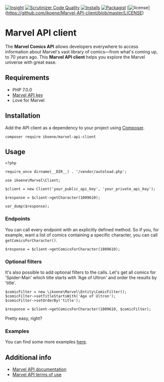 [![Insight](https://img.shields.io/sensiolabs/i/aff00f1f-c4f7-43de-b3c3-b74ecba4f893.svg)](https://insight.sensiolabs.com/projects/aff00f1f-c4f7-43de-b3c3-b74ecba4f893)
[![Scrutinizer Code Quality](https://scrutinizer-ci.com/g/ikoene/Marvel-API-client/badges/quality-score.png?b=master)](https://scrutinizer-ci.com/g/ikoene/Marvel-API-client/?branch=master)
[![Installs](https://img.shields.io/packagist/dt/ikoene/marvel-api-client.svg)](https://packagist.org/packages/ikoene/marvel-api-client)
[![Packagist](https://img.shields.io/packagist/v/ikoene/marvel-api-client.svg)](https://packagist.org/packages/ikoene/marvel-api-client)
[![license](https://img.shields.io/github/license/ikoene/marvel-api-client.svg?maxAge=2592000)]
(https://github.com/ikoene/Marvel-API-client/blob/master/LICENSE)

# Marvel API client

The **Marvel Comics API** allows developers everywhere to access information about Marvel's vast library of comics—from what's coming up, to 70 years ago. This **Marvel API client** helps you explore the Marvel universe with great ease.

## Requirements

* PHP 7.0.0
* [Marvel API key](http://developer.marvel.com/account)
* Love for Marvel

## Installation

Add the API client as a dependency to your project using [Composer](https://getcomposer.org/).

```
composer require ikoene/marvel-api-client
```

## Usage

```
<?php

require_once dirname(__DIR__) . '/vendor/autoload.php';

use ikoene\Marvel\Client;

$client = new Client('your_public_api_key', 'your_private_api_key');

$response = $client->getCharacter(1009610);

var_dump($response);
```

### Endpoints

You can call every endpoint with an explicitly defined method. So if you, for example, want a list of comics containing a specific character, you can call `getComicsForCharacter()`.

```
$response = $client->getComicsForCharacter(1009610);
```

### Optional filters

It's also possible to add optional filters to the calls. Let's get all comics for 'Spider-Man' which title starts with 'Age of Ultron' and order the results by 'title'.

```
$comicFilter = new \ikoene\Marvel\Entity\ComicFilter();
$comicFilter->setTitleStartsWith('Age of Ultron');
$comicFilter->setOrderBy('title');

$response = $client->getComicsForCharacter(1009610, $comicFilter);
```

Pretty easy, right?

### Examples

You can find some more examples [here](https://github.com/ikoene/marvel-api-client/tree/master/examples).

## Additional info

* [Marvel API documentation](http://developer.marvel.com/docs)
* [Marvel API terms of use](http://developer.marvel.com/terms)
